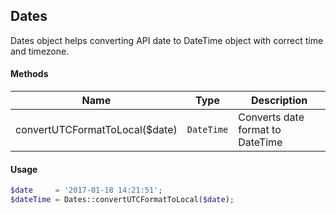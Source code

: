 ## Dates

Dates object helps converting API date to DateTime object with correct
time and timezone.

#### Methods
Name | Type | Description
--- | --- | ---
convertUTCFormatToLocal($date) | `DateTime` | Converts date format to DateTime

#### Usage
```php
$date     = '2017-01-18 14:21:51';
$dateTime = Dates::convertUTCFormatToLocal($date);
```

